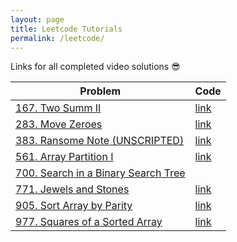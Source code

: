 ```yaml
---
layout: page
title: Leetcode Tutorials
permalink: /leetcode/
---
```


Links for all completed video solutions 😎

| Problem                                                      | Code                                                         |
| ------------------------------------------------------------ | ------------------------------------------------------------ |
| <a href="https://www.youtube.com/watch?v=U_WckZX2_mQ&feature=youtu.be" target="_blank">167. Two Summ II</a> | [link](https://github.com/jakemcannon/leetcode/blob/master/100-199/167_two_sum_2.py) |
| <a href="https://www.youtube.com/watch?v=uSz7BZtL6D4&feature=youtu.be" target="_blank">283. Move Zeroes</a> | [link](https://github.com/jakemcannon/leetcode/blob/master/200-299/283-move-zeroes.py) |
| <a href="https://youtu.be/2XeyxCZS0Rg" target="_blank">383. Ransome Note (UNSCRIPTED)</a> | [link](https://github.com/jakemcannon/leetcode/blob/master/300-399/383-ransom-note.py) |
| <a href="https://www.youtube.com/watch?v=nfRqXHv2JBc" target="_blank">561. Array Partition I</a> | [link](https://github.com/jakemcannon/leetcode/blob/master/500-599/561_array_partition_1.py) |
| <a href="https://www.youtube.com/watch?v=B0l6D0PEPRE&feature=youtu.be" target="_blank">700. Search in a Binary Search Tree</a> |                                                              |
| <a href="https://youtu.be/w8fpAxQLQNc" target="_blank">771. Jewels and Stones</a> | [link](https://github.com/jakemcannon/leetcode/blob/master/700-799/771_jewels_and_stones.py) |
| <a href="https://youtu.be/yk7C8IR1tlg" target="_blank">905. Sort Array by Parity</a> | [link](https://github.com/jakemcannon/leetcode/blob/master/900-999/905_sort_array_by_parity.py) |
| <a href="https://www.youtube.com/watch?v=9yJfB54DalY&feature=youtu.be" target="_blank">977. Squares of a Sorted Array</a> | [link](https://github.com/jakemcannon/leetcode/blob/master/900-999/977_squares_of_sorted_array.py) |

